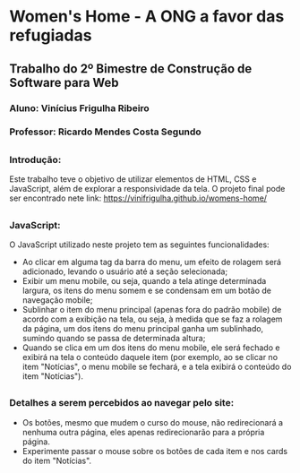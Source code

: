# Women's Home - A ONG a favor das refugiadas
## Trabalho do 2º Bimestre de Construção de Software para Web 

### Aluno: Vinícius Frigulha Ribeiro
### Professor: Ricardo Mendes Costa Segundo

##

### Introdução:

Este trabalho teve o objetivo de utilizar elementos de HTML, CSS e JavaScript, além de explorar a responsividade da tela.
O projeto final pode ser encontrado nete link: https://vinifrigulha.github.io/womens-home/

##

### JavaScript:

O JavaScript utilizado neste projeto tem as seguintes funcionalidades:

* Ao clicar em alguma tag da barra do menu, um efeito de rolagem será adicionado, levando o usuário até a seção selecionada;
* Exibir um menu mobile, ou seja, quando a tela atinge determinada largura, os itens do menu somem e se condensam em um botão de navegação mobile;
* Sublinhar o item do menu principal (apenas fora do padrão mobile) de acordo com a exibição na tela, ou seja, à medida que se faz a rolagem da página, um dos itens do menu principal ganha um sublinhado, sumindo quando se passa de determinada altura;
* Quando se clica em um dos itens do menu mobile, ele será fechado e exibirá na tela o conteúdo daquele item (por exemplo, ao se clicar no item "Notícias", o menu mobile se fechará, e a tela exibirá o conteúdo do item "Notícias").

##

### Detalhes a serem percebidos ao navegar pelo site:

* Os botões, mesmo que mudem o curso do mouse, não redirecionará a nenhuma outra página, eles apenas redirecionarão para a própria página.
* Experimente passar o mouse sobre os botões de cada item e nos cards do item "Notícias".
